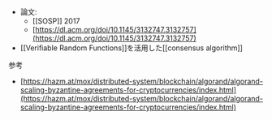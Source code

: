 - 論文: 
	- [[SOSP]] 2017
	- [https://dl.acm.org/doi/10.1145/3132747.3132757](https://dl.acm.org/doi/10.1145/3132747.3132757)
- [[Verifiable Random Functions]]を活用した[[consensus algorithm]]

参考
- [https://hazm.at/mox/distributed-system/blockchain/algorand/algorand-scaling-byzantine-agreements-for-cryptocurrencies/index.html](https://hazm.at/mox/distributed-system/blockchain/algorand/algorand-scaling-byzantine-agreements-for-cryptocurrencies/index.html)